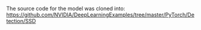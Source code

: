 The source code for the model was cloned into: 
https://github.com/NVIDIA/DeepLearningExamples/tree/master/PyTorch/Detection/SSD